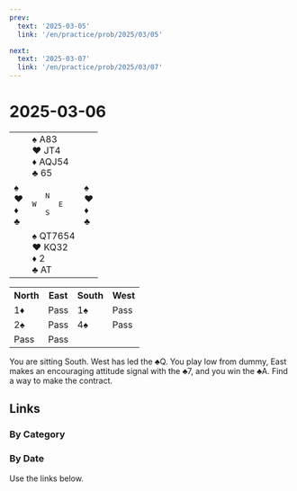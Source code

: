 ```yaml
---
prev:
  text: '2025-03-05'
  link: '/en/practice/prob/2025/03/05'

next:
  text: '2025-03-07'
  link: '/en/practice/prob/2025/03/07'
---
```


# 2025-03-06

<table class="deal">
	<tr>
		<td></td>
		<td>♠ A83<br>♥ JT4<br>♦ AQJ54<br>♣ 65</td>
		<td></td>
	</tr>
	<tr>
		<td>♠ <br>♥ <br>♦ <br>♣ </td>
		<td><pre>   N<br>W     E<br>   S</pre></td>
		<td>♠ <br>♥ <br>♦ <br>♣ </td>
	</tr>
	<tr>
		<td></td>
		<td>♠ QT7654<br>♥ KQ32<br>♦ 2<br>♣ AT</td>
		<td></td>
	</tr>
</table>

<table class="auction">
	<tr>
		<th>North</th>
		<th>East</th>
		<th>South</th>
		<th>West</th>
	</tr>
	<tr>
		<td>1♦</td>
		<td>Pass</td>
		<td>1♠</td>
		<td>Pass</td>
	</tr>
	<tr>
		<td>2♠</td>
		<td>Pass</td>
		<td>4♠</td>
		<td>Pass</td>
	</tr>
	<tr>
		<td>Pass</td>
		<td>Pass</td>
		<td></td>
		<td></td>
	</tr>
</table>

You are sitting South. West has led the ♣Q. You play low from dummy, East makes an encouraging attitude signal with the ♣7, and you win the ♣A. Find a way to make the contract.

## Links

[<Badge type="tip" text="Check Solution"/>](/en/learning/prob/2025/03/06)

### By Category

[<Badge type="tip" text="<--"/>](/en/practice/prob/2025/03/03)
[<Badge type="tip" text="Calendar"/>](/en/practice/calendar/2025/03)
[<Badge type="tip" text="-->"/>](/en/practice/prob/2025/03/07)

### By Date

Use the links below.